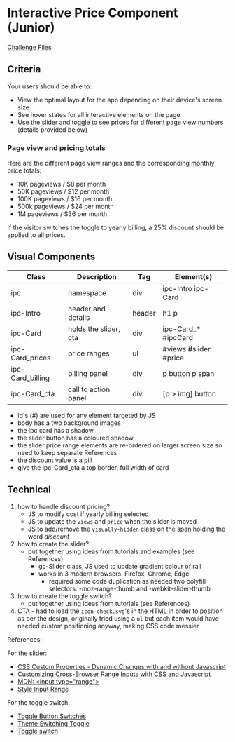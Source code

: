 # Interactive Price Component (Junior)

[Challenge Files](https://www.frontendmentor.io/challenges/interactive-pricing-component-t0m8PIyY8)

## Criteria

Your users should be able to:

- View the optimal layout for the app depending on their device's screen size
- See hover states for all interactive elements on the page
- Use the slider and toggle to see prices for different page view numbers
  (details provided below)

### Page view and pricing totals

Here are the different page view ranges and the corresponding monthly price
totals:

- 10K pageviews / $8 per month
- 50K pageviews / $12 per month
- 100K pageviews / $16 per month
- 500k pageviews / $24 per month
- 1M pageviews / $36 per month

If the visitor switches the toggle to yearly billing, a 25% discount should be
applied to all prices.

## Visual Components

| Class            | Description           | Tag    | Element(s)            |
| ---------------- | --------------------- | ------ | --------------------- |
| ipc              | namespace             | div    | ipc-Intro ipc-Card    |
| ipc-Intro        | header and details    | header | h1 p                  |
| ipc-Card         | holds the slider, cta | div    | ipc-Card\_\* #ipcCard |
| ipc-Card_prices  | price ranges          | ul     | #views #slider #price |
| ipc-Card_billing | billing panel         | div    | p button p span       |
| ipc-Card_cta     | call to action panel  | div    | [p > img] button      |

- id's (#) are used for any element targeted by JS
- body has a two background images
- the ipc card has a shadow
- the slider button has a coloured shadow
- the slider price range elements are re-ordered on larger screen size so need
  to keep separate References
- the discount value is a pill
- give the ipc-Card_cta a top border, full width of card

## Technical

1. how to handle discount pricing?
   - JS to modify cost if yearly billing selected
   - JS to update the `views` and `price` when the slider is moved
   - JS to add/remove the `visually-hidden` class on the span holding the word
     _discount_
1. how to create the slider?
   - put together using ideas from tutorials and examples (see References)
     - gc-Slider class, JS used to update gradient colour of rail
     - works in 3 modern browsers: Firefox, Chrome, Edge
       - required some code duplication as needed two polyfill selectors:
         -moz-range-thumb and -webkit-slider-thumb
1. how to create the toggle switch?
   - put together using ideas from tutorials (see References)
1. CTA - had to load the `icon-check.svg`'s in the HTML in order to position as
   per the design, originally tried using a `ul` but each item would have needed
   custom positioning anyway, making CSS code messier

References:

For the slider:

- [CSS Custom Properties - Dynamic Changes with and without Javascript](https://vanseodesign.com/css/custom-properties-and-javascript/)
- [Customizing Cross-Browser Range Inputs with CSS and Javascript](https://css-tricks.com/custom-interactive-range-inputs/)
- [MDN: \<input type="range"\>](https://developer.mozilla.org/en-US/docs/Web/HTML/Element/input/range)
- [Style Input Range](https://www.cssportal.com/style-input-range/)

For the toggle switch:

- [Toggle Button Switches](https://heydon.github.io/inclusive-components-demos/toggle-buttons/switches.html)
- [Theme Switching Toggle](https://codepen.io/SaraSoueidan/pen/jpBbrq)
- [Toggle switch](https://piccalil.li/tutorial/solution-002-toggle-switch)
